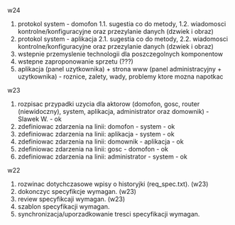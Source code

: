 w24
 1. protokol system - domofon
 1.1. sugestia co do metody, 
 1.2. wiadomosci kontrolne/konfiguracyjne oraz przezylanie danych (dzwiek i obraz)
 2. protokol system - aplikacja
 2.1. sugestia co do metody, 
 2.2. wiadomosci kontrolne/konfiguracyjne oraz przezylanie danych (dzwiek i obraz)
 3. wstepnie przemyslenie technologii dla poszczegolnych komponentow
 4. wstepne zaproponowanie sprzetu (???)
 5. aplikacja (panel uzytkownika) + strona www (panel administracyjny + uzytkownika) - roznice, zalety, wady, problemy ktore mozna napotkac

w23
 1. rozpisac przypadki uzycia dla aktorow (domofon, gosc, router (niewidoczny), system, aplikacja, administrator oraz domownik) - Slawek W. - ok
 2. zdefiniowac zdarzenia na linii: domofon - system       - ok
 3. zdefiniowac zdarzenia na linii: aplikacja - system     - ok
 4. zdefiniowac zdarzenia na linii: domownik - aplikacja   - ok
 5. zdefiniowac zdarzenia na linii: gosc - domofon         - ok
 6. zdefiniowac zdarzenia na linii: administrator - system - ok

w22
 1. rozwinac dotychczasowe wpisy o historyjki (req_spec.txt). (w23)
 2. dokonczyc specyfikcje wymagan. (w23)
 3. review specyfikcaji wymagan. (w23)
 4. szablon specyfikacji wymagan.
 5. synchronizacja/uporzadkowanie tresci specyfikacji wymagan.
